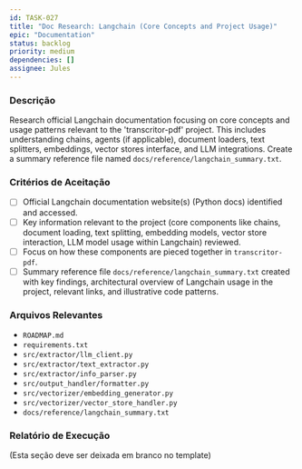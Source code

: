 ```yaml
---
id: TASK-027
title: "Doc Research: Langchain (Core Concepts and Project Usage)"
epic: "Documentation"
status: backlog
priority: medium
dependencies: []
assignee: Jules
---
```


### Descrição

Research official Langchain documentation focusing on core concepts and usage patterns relevant to the 'transcritor-pdf' project. This includes understanding chains, agents (if applicable), document loaders, text splitters, embeddings, vector stores interface, and LLM integrations. Create a summary reference file named `docs/reference/langchain_summary.txt`.

### Critérios de Aceitação

- [ ] Official Langchain documentation website(s) (Python docs) identified and accessed.
- [ ] Key information relevant to the project (core components like chains, document loading, text splitting, embedding models, vector store interaction, LLM model usage within Langchain) reviewed.
- [ ] Focus on how these components are pieced together in `transcritor-pdf`.
- [ ] Summary reference file `docs/reference/langchain_summary.txt` created with key findings, architectural overview of Langchain usage in the project, relevant links, and illustrative code patterns.

### Arquivos Relevantes

* `ROADMAP.md`
* `requirements.txt`
* `src/extractor/llm_client.py`
* `src/extractor/text_extractor.py`
* `src/extractor/info_parser.py`
* `src/output_handler/formatter.py`
* `src/vectorizer/embedding_generator.py`
* `src/vectorizer/vector_store_handler.py`
* `docs/reference/langchain_summary.txt`

### Relatório de Execução

(Esta seção deve ser deixada em branco no template)
